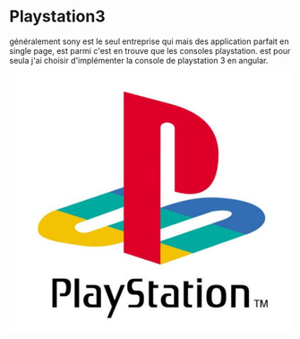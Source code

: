 # Playstation3
généralement sony est le seul entreprise qui mais des application parfait en single page, est parmi c'est en trouve que les consoles playstation. est pour seula j'ai choisir d'implémenter la console de playstation 3 en angular.

![image](https://github.com/davidlotfi/Playstation3/blob/master/playstationlogo.jpg)


